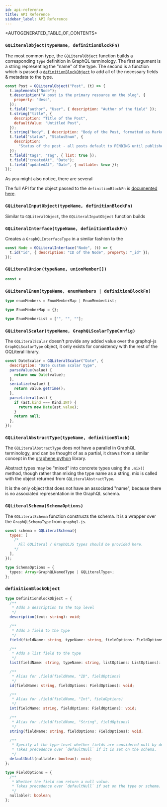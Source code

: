 ```yaml
---
id: api-reference
title: API Reference
sidebar_label: API Reference
---
```


<AUTOGENERATED_TABLE_OF_CONTENTS>

### `GQLiteralObject(typeName, definitionBlockFn)`

The most common type, the `GQLiteralObject` function builds a corresponding `type` definition in GraphQL terminology. The first argument is a string representing the "name" of the type. The second is a function which is passed a [`definitionBlockObject`](#definitionblockobject) to add all of the necessary fields & metadata to the type.

```js
const Post = GQLiteralObject("Post", (t) => {
  t.implements("Node");
  t.description("A post is the primary resource on the blog", {
    property: "desc",
  });
  t.field("author", "User", { description: "Author of the field" });
  t.string("title", {
    description: "Title of the Post",
    defaultValue: "Untitled Post",
  });
  t.string("body", { description: "Body of the Post, formatted as Markdown" });
  t.field("status", "StatusEnum", {
    description:
      "Status of the post - all posts default to PENDING until published",
  });
  t.field("tags", "Tag", { list: true });
  t.field("createdAt", "Date");
  t.field("updatedAt", "Date", { nullable: true });
});
```

As you might also notice, there are several

The full API for the object passed to the `definitionBlockFn` is [documented here](#definitionblockobject).

### `GQLiteralInputObject(typeName, definitionBlockFn)`

Similar to `GQLiteralObject`, the `GQLiteralInputObject` function builds

### `GQLiteralInterface(typeName, definitionBlockFn)`

Creates a `GraphQLInterfaceType` in a similar fashion to the

```js
const Node = GQLiteralInterface("Node", (t) => {
  t.id("id", { description: "ID of the Node", property: "_id" });
});
```

### `GQLiteralUnion(typeName, unionMember[])`

```js
const x
```

### `GQLiteralEnum(typeName, enumMembers | definitionBlockFn)`

```ts
type enumMembers = EnumMemberMap | EnumMemberList;

type EnumMemberMap = {};

type EnumMemberList = ["", "", ""];
```

### `GQLiteralScalar(typeName, GraphQLScalarTypeConfig)`

The `GQLiteralScalar` doesn't provide any added value over the graphql-js `GraphQLScalarType` object, it only exists for consistency with the rest of the GQLiteral library.

```js
const DateScalar = GQLiteralScalar("Date", {
  description: "Date custom scalar type",
  parseValue(value) {
    return new Date(value);
  },
  serialize(value) {
    return value.getTime();
  },
  parseLiteral(ast) {
    if (ast.kind === Kind.INT) {
      return new Date(ast.value);
    }
    return null;
  },
});
```

### `GQLiteralAbstractType(typeName, definitionBlock)`

The `GQLiteralAbstractType` does not have a parallel in GraphQL terminology, and can be thought of as a partial, it draws from a similar concept in the [graphene python](https://docs.graphene-python.org/en/latest/types/abstracttypes/) library.

Abstract types may be "mixed" into concrete types using the `.mix()` method, though rather than mixing the type name as a string, mix is called with the object returned from `GQLiteralAbstractType`.

It is the only object that does not have an associated "name", because there is no associated representation in the GraphQL schema.

### `GQLiteralSchema(SchemaOptions)`

The `GQLiteralSchema` function constructs the schema. It is a wrapper over the `GraphQLSchemaType` from `graphql-js`.

```js
const schema = GQLiteralSchema({
  types: [
    /* 
      All GQLiteral / GraphQLJS types should be provided here.
    */
  ],
});
```

```ts
type SchemaOptions = {
  types: Array<GraphQLNamedType | GQLiteralType>;
};
```

### `definitionBlockObject`

```ts
type DefinitionBlockObject = {
  /**
   * Adds a description to the top level
   */
  description(text: string): void;

  /**
   * Adds a field to the type
   */
  field(fieldName: string, typeName: string, fieldOptions: FieldOptions): void;

  /**
   * Adds a list field to the type
   */
  list(fieldName: string, typeName: string, listOptions: ListOptions): void;

  /**
   * Alias for .field(fieldName, "ID", fieldOptions)
   */
  id(fieldName: string, fieldOptions: FieldOptions): void;

  /**
   * Alias for .field(fieldName, "Int", fieldOptions)
   */
  int(fieldName: string, fieldOptions: FieldOptions): void;

  /**
   * Alias for .field(fieldName, "String", fieldOptions)
   */
  string(fieldName: string, fieldOptions: FieldOptions): void;

  /**
   * Specify at the type-level whether fields are considered null by default.
   * Takes precedence over `defaultNull` if it is set on the schema.
   */
  defaultNull(nullable: boolean): void;
};

type FieldOptions = {
  /**
   * Whether the field can return a null value.
   * Takes precedence over `defaultNull` if set on the type or schema.
   */
  nullable?: boolean;
};
```
